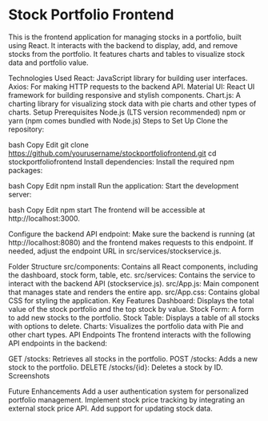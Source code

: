 # Stock Portfolio Frontend
This is the frontend application for managing stocks in a portfolio, built using React. It interacts with the backend to display, add, and remove stocks from the portfolio. It features charts and tables to visualize stock data and portfolio value.

Technologies Used
React: JavaScript library for building user interfaces.
Axios: For making HTTP requests to the backend API.
Material UI: React UI framework for building responsive and stylish components.
Chart.js: A charting library for visualizing stock data with pie charts and other types of charts.
Setup
Prerequisites
Node.js (LTS version recommended)
npm or yarn (npm comes bundled with Node.js)
Steps to Set Up
Clone the repository:

bash
Copy
Edit
git clone https://github.com/yourusername/stockportfoliofrontend.git
cd stockportfoliofrontend
Install dependencies: Install the required npm packages:

bash
Copy
Edit
npm install
Run the application: Start the development server:

bash
Copy
Edit
npm start
The frontend will be accessible at http://localhost:3000.

Configure the backend API endpoint: Make sure the backend is running (at http://localhost:8080) and the frontend makes requests to this endpoint. If needed, adjust the endpoint URL in src/services/stockservice.js.

Folder Structure
src/components: Contains all React components, including the dashboard, stock form, table, etc.
src/services: Contains the service to interact with the backend API (stockservice.js).
src/App.js: Main component that manages state and renders the entire app.
src/App.css: Contains global CSS for styling the application.
Key Features
Dashboard: Displays the total value of the stock portfolio and the top stock by value.
Stock Form: A form to add new stocks to the portfolio.
Stock Table: Displays a table of all stocks with options to delete.
Charts: Visualizes the portfolio data with Pie and other chart types.
API Endpoints
The frontend interacts with the following API endpoints in the backend:

GET /stocks: Retrieves all stocks in the portfolio.
POST /stocks: Adds a new stock to the portfolio.
DELETE /stocks/{id}: Deletes a stock by ID.
Screenshots

Future Enhancements
Add a user authentication system for personalized portfolio management.
Implement stock price tracking by integrating an external stock price API.
Add support for updating stock data.
